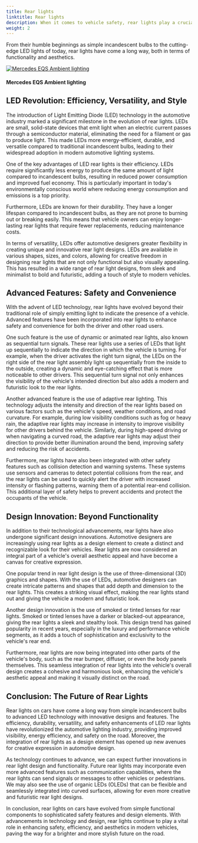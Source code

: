```yaml
---
title: Rear lights
linktitle: Rear lights
description: When it comes to vehicle safety, rear lights play a crucial role in ensuring that motorists can see and be seen on the road. Rear lights, also known as tail lights, are an essential component of a car's lighting system and have undergone significant technological advancements and design innovations over the years. 
weight: 2
---
```

<!-- markdownlint-disable MD033 -->
From their humble beginnings as simple incandescent bulbs to the cutting-edge LED lights of today, rear lights have come a long way, both in terms of functionality and aesthetics.


<figur>
    <a href="https://media.evkx.net/multimedia/technology/lights/ambientlighting/mercedeseqsambientlighting_1.jpg">
    <img src="https://media.evkx.net/multimedia/technology/lights/ambientlighting/mercedeseqsambientlighting_1_st.jpg" alt="Mercedes EQS Ambient lighting" title="Mercedes EQS Ambient lighting">
    </a>
    <figcaption><h4>Mercedes EQS Ambient lighting</h4></figcaption>
</figur>


## LED Revolution: Efficiency, Versatility, and Style

The introduction of Light Emitting Diode (LED) technology in the automotive industry marked a significant milestone in the evolution of rear lights. LEDs are small, solid-state devices that emit light when an electric current passes through a semiconductor material, eliminating the need for a filament or gas to produce light. This made LEDs more energy-efficient, durable, and versatile compared to traditional incandescent bulbs, leading to their widespread adoption in modern automotive lighting systems.

One of the key advantages of LED rear lights is their efficiency. LEDs require significantly less energy to produce the same amount of light compared to incandescent bulbs, resulting in reduced power consumption and improved fuel economy. This is particularly important in today's environmentally conscious world where reducing energy consumption and emissions is a top priority.

Furthermore, LEDs are known for their durability. They have a longer lifespan compared to incandescent bulbs, as they are not prone to burning out or breaking easily. This means that vehicle owners can enjoy longer-lasting rear lights that require fewer replacements, reducing maintenance costs.

In terms of versatility, LEDs offer automotive designers greater flexibility in creating unique and innovative rear light designs. LEDs are available in various shapes, sizes, and colors, allowing for creative freedom in designing rear lights that are not only functional but also visually appealing. This has resulted in a wide range of rear light designs, from sleek and minimalist to bold and futuristic, adding a touch of style to modern vehicles.

## Advanced Features: Safety and Convenience

With the advent of LED technology, rear lights have evolved beyond their traditional role of simply emitting light to indicate the presence of a vehicle. Advanced features have been incorporated into rear lights to enhance safety and convenience for both the driver and other road users.

One such feature is the use of dynamic or animated rear lights, also known as sequential turn signals. These rear lights use a series of LEDs that light up sequentially to indicate the direction in which the vehicle is turning. For example, when the driver activates the right turn signal, the LEDs on the right side of the rear light assembly light up sequentially from the inside to the outside, creating a dynamic and eye-catching effect that is more noticeable to 
other drivers. This sequential turn signal not only enhances the visibility of the vehicle's intended direction but also adds a modern and futuristic look to the rear lights.

Another advanced feature is the use of adaptive rear lighting. This technology adjusts the intensity and direction of the rear lights based on various factors such as the vehicle's speed, weather conditions, and road curvature. For example, during low visibility conditions such as fog or heavy rain, the adaptive rear lights may increase in intensity to improve visibility for other drivers behind the vehicle. Similarly, during high-speed driving or when navigating a curved road, the adaptive rear lights may adjust their direction to provide better illumination around the bend, improving safety and reducing the risk of accidents.

Furthermore, rear lights have also been integrated with other safety features such as collision detection and warning systems. These systems use sensors and cameras to detect potential collisions from the rear, and the rear lights can be used to quickly alert the driver with increased intensity or flashing patterns, warning them of a potential rear-end collision. This additional layer of safety helps to prevent accidents and protect the occupants of the vehicle.

## Design Innovation: Beyond Functionality

In addition to their technological advancements, rear lights have also undergone significant design innovations. Automotive designers are increasingly using rear lights as a design element to create a distinct and recognizable look for their vehicles. Rear lights are now considered an integral part of a vehicle's overall aesthetic appeal and have become a canvas for creative expression.

One popular trend in rear light design is the use of three-dimensional (3D) graphics and shapes. With the use of LEDs, automotive designers can create intricate patterns and shapes that add depth and dimension to the rear lights. This creates a striking visual effect, making the rear lights stand out and giving the vehicle a modern and futuristic look.

Another design innovation is the use of smoked or tinted lenses for rear lights. Smoked or tinted lenses have a darker or blacked-out appearance, giving the rear lights a sleek and stealthy look. This design trend has gained popularity in recent years, especially in the luxury and performance vehicle segments, as it adds a touch of sophistication and exclusivity to the vehicle's rear end.

Furthermore, rear lights are now being integrated into other parts of the vehicle's body, such as the rear bumper, diffuser, or even the body panels themselves. This seamless integration of rear lights into the vehicle's overall design creates a cohesive and harmonious look, enhancing the vehicle's aesthetic appeal and making it visually distinct on the road.

## Conclusion: The Future of Rear Lights

Rear lights on cars have come a long way from simple incandescent bulbs to advanced LED technology with innovative designs and features. The efficiency, durability, versatility, and safety enhancements of LED rear lights have revolutionized the automotive lighting industry, providing improved visibility, energy efficiency, and safety on the road. Moreover, the integration of rear lights as a design element has opened up new avenues for creative expression in automotive design.

As technology continues to advance, we can expect further innovations in rear light design and functionality. Future rear lights may incorporate even more advanced features such as communication capabilities, where the rear lights can send signals or messages to other vehicles or pedestrians. We may also see the use of organic LEDs (OLEDs) that can be flexible and seamlessly integrated into curved surfaces, allowing for even more creative and futuristic rear light designs.

In conclusion, rear lights on cars have evolved from simple functional components to sophisticated safety features and design elements. With advancements in technology and design, rear lights continue to play a vital role in enhancing safety, efficiency, and aesthetics in modern vehicles, paving the way for a brighter and more stylish future on the road.